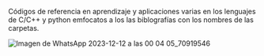 Códigos de referencia en aprendizaje y aplicaciones varias en los lenguajes de C/C++ y python emfocatos a los las biblografías con los nombres de las carpetas.

![Imagen de WhatsApp 2023-12-12 a las 00 04 05_70919546](https://github.com/La-guajolota/CODIGOS_MILANESA/assets/81340208/d88aa696-2523-4fa2-ac9a-39d08c0bcce9)
